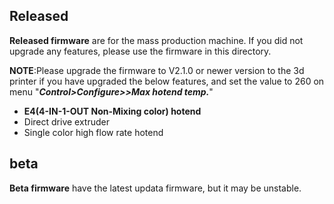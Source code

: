 ## Released
**Released firmware** are for the mass production machine. If you did not upgrade any features, please use the firmware in this directory.  
>
**NOTE**:Please upgrade the firmware to V2.1.0 or newer version to the 3d printer if you have upgraded the below features, and set the value to 260 on menu "***Control>Configure>>Max hotend temp.***"    
- **E4(4-IN-1-OUT Non-Mixing color) hotend**  
- Direct drive extruder  
- Single color high flow rate hotend  
 
## beta
**Beta firmware** have the latest updata firmware, but it may be unstable.


